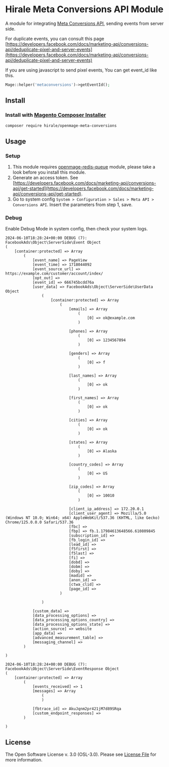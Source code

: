 # Hirale Meta Conversions API Module

A module for integrating [Meta Conversions API](https://developers.facebook.com/docs/marketing-api/conversions-api/get-started), sending events from server side.

For duplicate events, you can consult this page [https://developers.facebook.com/docs/marketing-api/conversions-api/deduplicate-pixel-and-server-events](https://developers.facebook.com/docs/marketing-api/conversions-api/deduplicate-pixel-and-server-events)

If you are using javascript to send pixel events, You can get event_id like this.

``` php
Mage::helper('metaconversions')->getEventId();
```

## Install

### Install with [Magento Composer Installer](https://github.com/Cotya/magento-composer-installer)

```bash
composer require hirale/openmage-meta-conversions
```

## Usage

### Setup
1. This module requires [openmage-redis-queue](https://github.com/hirale/openmage-redis-queue) module, please take a look before you install this module.
2. Generate an access token. See [https://developers.facebook.com/docs/marketing-api/conversions-api/get-started](https://developers.facebook.com/docs/marketing-api/conversions-api/get-started).
3. Go to system config `System > Configuration > Sales > Meta API > Conversions API`. Insert the parameters from step 1, save.

### Debug

Enable Debug Mode in system config, then check your system logs.

```log
2024-06-10T18:28:24+00:00 DEBUG (7): FacebookAds\Object\ServerSide\Event Object
(
    [container:protected] => Array
        (
            [event_name] => PageView
            [event_time] => 1718044092
            [event_source_url] => https://example.com/customer/account/index/
            [opt_out] => 
            [event_id] => 666745bcdd76a
            [user_data] => FacebookAds\Object\ServerSide\UserData Object
                (
                    [container:protected] => Array
                        (
                            [emails] => Array
                                (
                                    [0] => ok@example.com
                                )

                            [phones] => Array
                                (
                                    [0] => 1234567894
                                )

                            [genders] => Array
                                (
                                    [0] => f
                                )

                            [last_names] => Array
                                (
                                    [0] => ok
                                )

                            [first_names] => Array
                                (
                                    [0] => ok
                                )

                            [cities] => Array
                                (
                                    [0] => ok
                                )

                            [states] => Array
                                (
                                    [0] => Alaska
                                )

                            [country_codes] => Array
                                (
                                    [0] => US
                                )

                            [zip_codes] => Array
                                (
                                    [0] => 10010
                                )

                            [client_ip_address] => 172.20.0.1
                            [client_user_agent] => Mozilla/5.0 (Windows NT 10.0; Win64; x64) AppleWebKit/537.36 (KHTML, like Gecko) Chrome/125.0.0.0 Safari/537.36
                            [fbc] => 
                            [fbp] => fb.1.17984613648566.610809845
                            [subscription_id] => 
                            [fb_login_id] => 
                            [lead_id] => 
                            [f5first] => 
                            [f5last] => 
                            [fi] => 
                            [dobd] => 
                            [dobm] => 
                            [doby] => 
                            [madid] => 
                            [anon_id] => 
                            [ctwa_clid] => 
                            [page_id] => 
                        )

                )

            [custom_data] => 
            [data_processing_options] => 
            [data_processing_options_country] => 
            [data_processing_options_state] => 
            [action_source] => website
            [app_data] => 
            [advanced_measurement_table] => 
            [messaging_channel] => 
        )

)

2024-06-10T18:28:24+00:00 DEBUG (7): FacebookAds\Object\ServerSide\EventResponse Object
(
    [container:protected] => Array
        (
            [events_received] => 1
            [messages] => Array
                (
                )

            [fbtrace_id] => AkuJqnm2pr421jM7d89SRqa
            [custom_endpoint_responses] => 
        )

)
```

## License

The Open Software License v. 3.0 (OSL-3.0). Please see [License File](LICENSE.md) for more information.